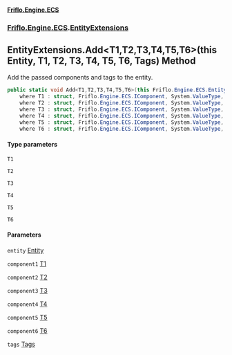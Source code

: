 #### [Friflo.Engine.ECS](index.md 'index')
### [Friflo.Engine.ECS](Friflo.Engine.ECS.md 'Friflo.Engine.ECS').[EntityExtensions](EntityExtensions.md 'Friflo.Engine.ECS.EntityExtensions')

## EntityExtensions.Add<T1,T2,T3,T4,T5,T6>(this Entity, T1, T2, T3, T4, T5, T6, Tags) Method

Add the passed components and tags to the entity.

```csharp
public static void Add<T1,T2,T3,T4,T5,T6>(this Friflo.Engine.ECS.Entity entity, in T1 component1, in T2 component2, in T3 component3, in T4 component4, in T5 component5, in T6 component6, in Friflo.Engine.ECS.Tags tags=default(Friflo.Engine.ECS.Tags))
    where T1 : struct, Friflo.Engine.ECS.IComponent, System.ValueType, System.ValueType
    where T2 : struct, Friflo.Engine.ECS.IComponent, System.ValueType, System.ValueType
    where T3 : struct, Friflo.Engine.ECS.IComponent, System.ValueType, System.ValueType
    where T4 : struct, Friflo.Engine.ECS.IComponent, System.ValueType, System.ValueType
    where T5 : struct, Friflo.Engine.ECS.IComponent, System.ValueType, System.ValueType
    where T6 : struct, Friflo.Engine.ECS.IComponent, System.ValueType, System.ValueType;
```
#### Type parameters

<a name='Friflo.Engine.ECS.EntityExtensions.Add_T1,T2,T3,T4,T5,T6_(thisFriflo.Engine.ECS.Entity,T1,T2,T3,T4,T5,T6,Friflo.Engine.ECS.Tags).T1'></a>

`T1`

<a name='Friflo.Engine.ECS.EntityExtensions.Add_T1,T2,T3,T4,T5,T6_(thisFriflo.Engine.ECS.Entity,T1,T2,T3,T4,T5,T6,Friflo.Engine.ECS.Tags).T2'></a>

`T2`

<a name='Friflo.Engine.ECS.EntityExtensions.Add_T1,T2,T3,T4,T5,T6_(thisFriflo.Engine.ECS.Entity,T1,T2,T3,T4,T5,T6,Friflo.Engine.ECS.Tags).T3'></a>

`T3`

<a name='Friflo.Engine.ECS.EntityExtensions.Add_T1,T2,T3,T4,T5,T6_(thisFriflo.Engine.ECS.Entity,T1,T2,T3,T4,T5,T6,Friflo.Engine.ECS.Tags).T4'></a>

`T4`

<a name='Friflo.Engine.ECS.EntityExtensions.Add_T1,T2,T3,T4,T5,T6_(thisFriflo.Engine.ECS.Entity,T1,T2,T3,T4,T5,T6,Friflo.Engine.ECS.Tags).T5'></a>

`T5`

<a name='Friflo.Engine.ECS.EntityExtensions.Add_T1,T2,T3,T4,T5,T6_(thisFriflo.Engine.ECS.Entity,T1,T2,T3,T4,T5,T6,Friflo.Engine.ECS.Tags).T6'></a>

`T6`
#### Parameters

<a name='Friflo.Engine.ECS.EntityExtensions.Add_T1,T2,T3,T4,T5,T6_(thisFriflo.Engine.ECS.Entity,T1,T2,T3,T4,T5,T6,Friflo.Engine.ECS.Tags).entity'></a>

`entity` [Entity](Entity.md 'Friflo.Engine.ECS.Entity')

<a name='Friflo.Engine.ECS.EntityExtensions.Add_T1,T2,T3,T4,T5,T6_(thisFriflo.Engine.ECS.Entity,T1,T2,T3,T4,T5,T6,Friflo.Engine.ECS.Tags).component1'></a>

`component1` [T1](EntityExtensions.Add_T1,T2,T3,T4,T5,T6_(thisEntity,T1,T2,T3,T4,T5,T6,Tags).md#Friflo.Engine.ECS.EntityExtensions.Add_T1,T2,T3,T4,T5,T6_(thisFriflo.Engine.ECS.Entity,T1,T2,T3,T4,T5,T6,Friflo.Engine.ECS.Tags).T1 'Friflo.Engine.ECS.EntityExtensions.Add<T1,T2,T3,T4,T5,T6>(this Friflo.Engine.ECS.Entity, T1, T2, T3, T4, T5, T6, Friflo.Engine.ECS.Tags).T1')

<a name='Friflo.Engine.ECS.EntityExtensions.Add_T1,T2,T3,T4,T5,T6_(thisFriflo.Engine.ECS.Entity,T1,T2,T3,T4,T5,T6,Friflo.Engine.ECS.Tags).component2'></a>

`component2` [T2](EntityExtensions.Add_T1,T2,T3,T4,T5,T6_(thisEntity,T1,T2,T3,T4,T5,T6,Tags).md#Friflo.Engine.ECS.EntityExtensions.Add_T1,T2,T3,T4,T5,T6_(thisFriflo.Engine.ECS.Entity,T1,T2,T3,T4,T5,T6,Friflo.Engine.ECS.Tags).T2 'Friflo.Engine.ECS.EntityExtensions.Add<T1,T2,T3,T4,T5,T6>(this Friflo.Engine.ECS.Entity, T1, T2, T3, T4, T5, T6, Friflo.Engine.ECS.Tags).T2')

<a name='Friflo.Engine.ECS.EntityExtensions.Add_T1,T2,T3,T4,T5,T6_(thisFriflo.Engine.ECS.Entity,T1,T2,T3,T4,T5,T6,Friflo.Engine.ECS.Tags).component3'></a>

`component3` [T3](EntityExtensions.Add_T1,T2,T3,T4,T5,T6_(thisEntity,T1,T2,T3,T4,T5,T6,Tags).md#Friflo.Engine.ECS.EntityExtensions.Add_T1,T2,T3,T4,T5,T6_(thisFriflo.Engine.ECS.Entity,T1,T2,T3,T4,T5,T6,Friflo.Engine.ECS.Tags).T3 'Friflo.Engine.ECS.EntityExtensions.Add<T1,T2,T3,T4,T5,T6>(this Friflo.Engine.ECS.Entity, T1, T2, T3, T4, T5, T6, Friflo.Engine.ECS.Tags).T3')

<a name='Friflo.Engine.ECS.EntityExtensions.Add_T1,T2,T3,T4,T5,T6_(thisFriflo.Engine.ECS.Entity,T1,T2,T3,T4,T5,T6,Friflo.Engine.ECS.Tags).component4'></a>

`component4` [T4](EntityExtensions.Add_T1,T2,T3,T4,T5,T6_(thisEntity,T1,T2,T3,T4,T5,T6,Tags).md#Friflo.Engine.ECS.EntityExtensions.Add_T1,T2,T3,T4,T5,T6_(thisFriflo.Engine.ECS.Entity,T1,T2,T3,T4,T5,T6,Friflo.Engine.ECS.Tags).T4 'Friflo.Engine.ECS.EntityExtensions.Add<T1,T2,T3,T4,T5,T6>(this Friflo.Engine.ECS.Entity, T1, T2, T3, T4, T5, T6, Friflo.Engine.ECS.Tags).T4')

<a name='Friflo.Engine.ECS.EntityExtensions.Add_T1,T2,T3,T4,T5,T6_(thisFriflo.Engine.ECS.Entity,T1,T2,T3,T4,T5,T6,Friflo.Engine.ECS.Tags).component5'></a>

`component5` [T5](EntityExtensions.Add_T1,T2,T3,T4,T5,T6_(thisEntity,T1,T2,T3,T4,T5,T6,Tags).md#Friflo.Engine.ECS.EntityExtensions.Add_T1,T2,T3,T4,T5,T6_(thisFriflo.Engine.ECS.Entity,T1,T2,T3,T4,T5,T6,Friflo.Engine.ECS.Tags).T5 'Friflo.Engine.ECS.EntityExtensions.Add<T1,T2,T3,T4,T5,T6>(this Friflo.Engine.ECS.Entity, T1, T2, T3, T4, T5, T6, Friflo.Engine.ECS.Tags).T5')

<a name='Friflo.Engine.ECS.EntityExtensions.Add_T1,T2,T3,T4,T5,T6_(thisFriflo.Engine.ECS.Entity,T1,T2,T3,T4,T5,T6,Friflo.Engine.ECS.Tags).component6'></a>

`component6` [T6](EntityExtensions.Add_T1,T2,T3,T4,T5,T6_(thisEntity,T1,T2,T3,T4,T5,T6,Tags).md#Friflo.Engine.ECS.EntityExtensions.Add_T1,T2,T3,T4,T5,T6_(thisFriflo.Engine.ECS.Entity,T1,T2,T3,T4,T5,T6,Friflo.Engine.ECS.Tags).T6 'Friflo.Engine.ECS.EntityExtensions.Add<T1,T2,T3,T4,T5,T6>(this Friflo.Engine.ECS.Entity, T1, T2, T3, T4, T5, T6, Friflo.Engine.ECS.Tags).T6')

<a name='Friflo.Engine.ECS.EntityExtensions.Add_T1,T2,T3,T4,T5,T6_(thisFriflo.Engine.ECS.Entity,T1,T2,T3,T4,T5,T6,Friflo.Engine.ECS.Tags).tags'></a>

`tags` [Tags](Tags.md 'Friflo.Engine.ECS.Tags')